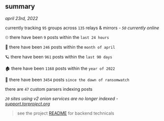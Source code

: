 
## summary
_april 23rd, 2022_

currently tracking `95` groups across `135` relays & mirrors - _`50` currently online_

⏲ there have been `9` posts within the `last 24 hours`

🦈 there have been `246` posts within the `month of april`

🪐 there have been `961` posts within the `last 90 days`

🏚 there have been `1168` posts within the `year of 2022`

🦕 there have been `3454` posts `since the dawn of ransomwatch`

there are `47` custom parsers indexing posts

_`20` sites using v2 onion services are no longer indexed - [support.torproject.org](https://support.torproject.org/onionservices/v2-deprecation/)_

> see the project [README](https://github.com/thetanz/ransomwatch#ransomwatch--) for backend technicals
